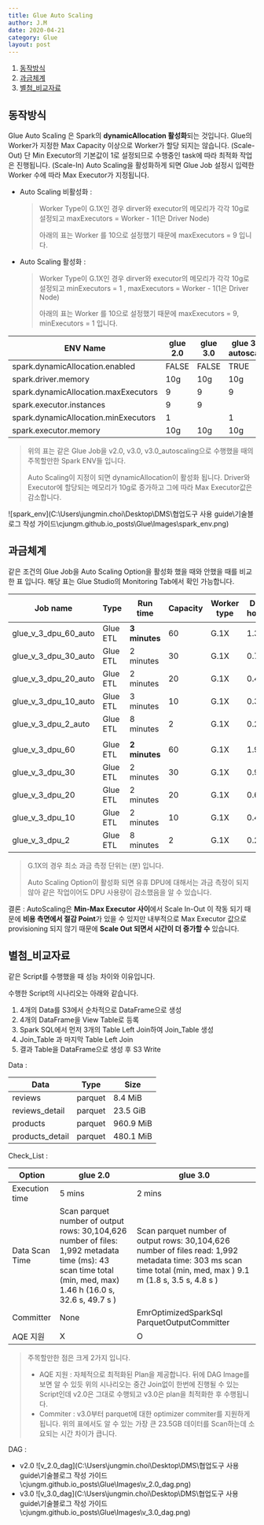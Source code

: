 ```yaml
---
title: Glue Auto Scaling
author: J.M
date: 2020-04-21
category: Glue
layout: post
---
```


1. [동작방식](#동작방식)
2. [과금체계](#과금체계)
3. [별첨_비교자료](#별첨_비교자료)

## 동작방식

Glue Auto Scaling 은 Spark의 **dynamicAllocation 활성화**되는 것입니다.
Glue의 Worker가 지정한 Max Capacity 이상으로 Worker가 할당 되지는 않습니다. (Scale-Out)
단 Min Executor의 기본값이 1로 설정되므로 수행중인 task에 따라 최적화 작업은 진행됩니다. (Scale-In)
Auto Scaling을 활성화하게 되면 Glue Job 설정시 입력한 Worker 수에 따라 Max Executor가 지정됩니다.

- Auto Scaling 비활성화 : 

  > Worker Type이 G.1X인 경우 dirver와 executor의 메모리가 각각 10g로 설정되고
  > maxExecutors = Worker - 1(1은 Driver Node)
  >
  > 아래의 표는 Worker 를 10으로 설정했기 때문에 maxExecutors = 9 입니다.

- Auto Scaling 활성화 : 

  > Worker Type이 G.1X인 경우 dirver와 executor의 메모리가 각각 10g로 설정되고
  > minExecutors = 1 , maxExecutors = Worker - 1(1은 Driver Node)
  >
  > 아래의 표는 Worker 를 10으로 설정했기 때문에 maxExecutors = 9, minExecutors = 1 입니다.

| ENV Name                             | glue 2.0 | glue 3.0 | glue 3.0  autoscale |
| ------------------------------------ | -------- | -------- | ------------------- |
| spark.dynamicAllocation.enabled      | FALSE    | FALSE    | TRUE                |
| spark.driver.memory                  | 10g      | 10g      | 10g                 |
| spark.dynamicAllocation.maxExecutors | 9        | 9        | 9                   |
| spark.executor.instances             | 9        | 9        |                     |
| spark.dynamicAllocation.minExecutors | 1        |          | 1                   |
| spark.executor.memory                | 10g      | 10g      | 10g                 |

> 위의 표는 같은 Glue Job을 v2.0, v3.0, v3.0_autoscaling으로 수행했을 때의 주목할만한 Spark ENV들 입니다.
>
> Auto Scaling이 지정이 되면 dynamicAllocation이 활성화 됩니다.
> Driver와 Executor에 할당되는 메모리가 10g로 증가하고 그에 따라 Max Executor값은 감소합니다.

<div style="page-break-after: always; break-after: page;"></div>

![spark_env](C:\Users\jungmin.choi\Desktop\DMS\협업도구 사용 guide\기술블로그 작성 가이드\cjungm.github.io\_posts\Glue\Images\spark_env.png)

<div style="page-break-after: always; break-after: page;"></div>

## 과금체계

같은 조건의 Glue Job을 Auto Scaling Option을 활성화 했을 때와 안했을 때를 비교한 표 입니다.
해당 표는 Glue Studio의 Monitoring Tab에서 확인 가능합니다.

| Job name             | Type      | Run time       | Capacity | Worker type | DPU hours | AutoScale | 감소량 |
| -------------------- | --------- | -------------- | -------- | ----------- | --------- | --------- | ------ |
| glue_v_3_dpu_60_auto | Glue ETL  | **3 minutes**  | 60       | G.1X        | 1.35      | O         | 0.63   |
| glue_v_3_dpu_30_auto | Glue  ETL | 2  minutes     | 30       | G.1X        | 0.7       | O         | 0.28   |
| glue_v_3_dpu_20_auto | Glue  ETL | 2  minutes     | 20       | G.1X        | 0.48      | O         | 0.2    |
| glue_v_3_dpu_10_auto | Glue  ETL | 3  minutes     | 10       | G.1X        | 0.31      | O         | 0.09   |
| glue_v_3_dpu_2_auto  | Glue  ETL | 8  minutes     | 2        | G.1X        | 0.26      | O         | 0.01   |
|                      |           |                |          |             |           |           |        |
| glue_v_3_dpu_60      | Glue  ETL | **2  minutes** | 60       | G.1X        | 1.98      | X         |        |
| glue_v_3_dpu_30      | Glue  ETL | 2  minutes     | 30       | G.1X        | 0.98      | X         |        |
| glue_v_3_dpu_20      | Glue  ETL | 2  minutes     | 20       | G.1X        | 0.68      | X         |        |
| glue_v_3_dpu_10      | Glue  ETL | 2  minutes     | 10       | G.1X        | 0.4       | X         |        |
| glue_v_3_dpu_2       | Glue  ETL | 8  minutes     | 2        | G.1X        | 0.27      | X         |        |

> G.1X의 경우 최소 과금 측정 단위는 (분) 입니다.
>
> Auto Scaling Option이 활성화 되면 유휴 DPU에 대해서는 과금 측정이 되지 않아 같은 작업이어도 DPU 사용량이 감소했음을 알 수 있습니다.

결론 : AutoScaling은 **Min-Max Executor 사이**에서 Scale In-Out 이 작동 되기 때문에 **비용 측면에서 절감 Point**가 있을 수 있지만 내부적으로 Max Executor 값으로 provisioning 되지 않기 때문에 **Scale Out 되면서 시간이 더 증가할 수** 있습니다.

<div style="page-break-after: always; break-after: page;"></div>

## 별첨_비교자료

같은 Script를 수행했을 때 성능 차이와 이유입니다.

수행한 Script의 시나리오는 아래와 같습니다.

1. 4개의 Data를 S3에서 순차적으로 DataFrame으로 생성
2. 4개의 DataFrame을 View Table로 등록
3. Spark SQL에서 먼저 3개의 Table Left Join하여 Join_Table 생성
4. Join_Table 과 마지막 Table Left Join
5. 결과 Table을 DataFrame으로 생성 후 S3 Write

Data :

| Data            | Type    | Size      |
| --------------- | ------- | --------- |
| reviews         | parquet | 8.4  MiB  |
| reviews_detail  | parquet | 23.5 GiB  |
| products        | parquet | 960.9 MiB |
| products_detail | parquet | 480.1 MiB |



Check_List :

| Option         | glue 2.0                                                     | glue 3.0                                                     |
| -------------- | ------------------------------------------------------------ | ------------------------------------------------------------ |
| Execution time | 5 mins                                                       | 2 mins                                                       |
| Data Scan Time | Scan  parquet           number of output rows: 30,104,626 number of files: 1,992 metadata time (ms): 43 scan time total (min, med, max) 1.46 h (16.0 s, 32.6 s, 49.7 s ) | Scan  parquet number of output rows: 30,104,626 number of files read: 1,992 metadata time: 303 ms scan time total (min, med, max ) 9.1 m (1.8 s, 3.5 s, 4.8 s ) |
| Committer      | None                                                         | EmrOptimizedSparkSql ParquetOutputCommitter                  |
| AQE 지원       | X                                                            | O                                                            |

> 주목할만한 점은 크게 2가지 입니다. 
>
> - AQE 지원 : 자체적으로 최적화된 Plan을 제공합니다. 뒤에 DAG Image를 보면 알 수 있듯 위의 시나리오는 중간 Join없이 한번에 진행될 수 있는 Script인데 v2.0은 그대로 수행되고 v3.0은 plan을 최적화한 후 수행됩니다.
> - Commiter : v3.0부터 parquet에 대한 optimizer commiter를 지원하게 됩니다.
>   위의 표에서도 알 수 있는 가장 큰 23.5GB 데이터를 Scan하는데 소요되는 시간 차이가 큽니다.

<div style="page-break-after: always; break-after: page;"></div>

DAG :

- v2.0
  ![v_2.0_dag](C:\Users\jungmin.choi\Desktop\DMS\협업도구 사용 guide\기술블로그 작성 가이드\cjungm.github.io\_posts\Glue\Images\v_2.0_dag.png)
- v3.0
  ![v_3.0_dag](C:\Users\jungmin.choi\Desktop\DMS\협업도구 사용 guide\기술블로그 작성 가이드\cjungm.github.io\_posts\Glue\Images\v_3.0_dag.png)
